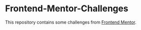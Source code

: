 # Frontend-Mentor-Challenges

This repository contains some challenges from [Frontend Mentor](https://www.frontendmentor.io/challenges).
